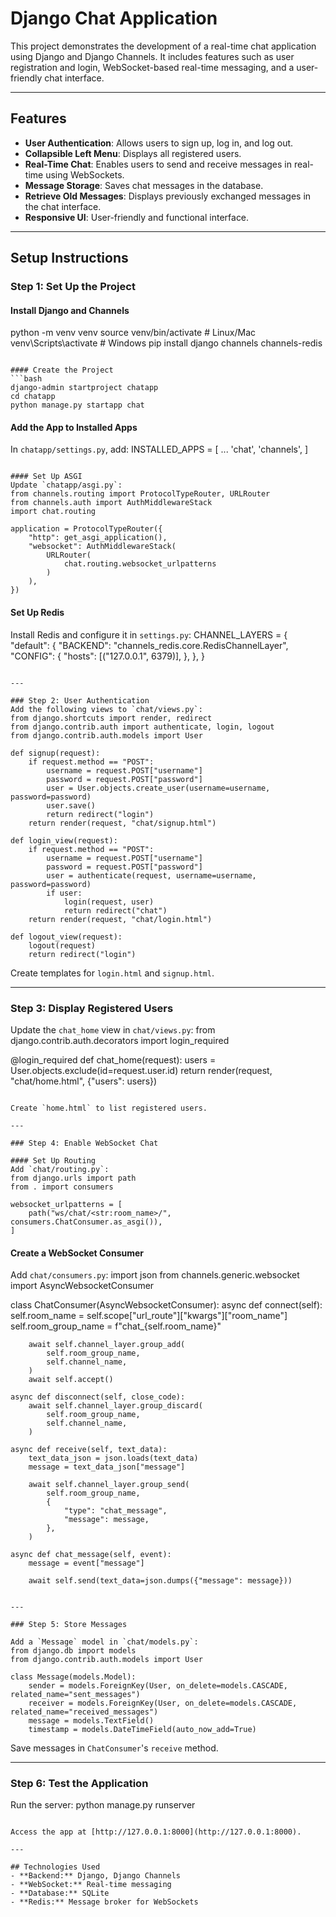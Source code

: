 # Django Chat Application

This project demonstrates the development of a real-time chat application using Django and Django Channels. It includes features such as user registration and login, WebSocket-based real-time messaging, and a user-friendly chat interface.

---

## Features
- **User Authentication**: Allows users to sign up, log in, and log out.
- **Collapsible Left Menu**: Displays all registered users.
- **Real-Time Chat**: Enables users to send and receive messages in real-time using WebSockets.
- **Message Storage**: Saves chat messages in the database.
- **Retrieve Old Messages**: Displays previously exchanged messages in the chat interface.
- **Responsive UI**: User-friendly and functional interface.

---

## Setup Instructions

### Step 1: Set Up the Project

#### Install Django and Channels
python -m venv venv
source venv/bin/activate  # Linux/Mac
venv\Scripts\activate   # Windows
pip install django channels channels-redis
```

#### Create the Project
```bash
django-admin startproject chatapp
cd chatapp
python manage.py startapp chat
```

#### Add the App to Installed Apps
In `chatapp/settings.py`, add:
INSTALLED_APPS = [
    ...
    'chat',
    'channels',
]
```

#### Set Up ASGI
Update `chatapp/asgi.py`:
from channels.routing import ProtocolTypeRouter, URLRouter
from channels.auth import AuthMiddlewareStack
import chat.routing

application = ProtocolTypeRouter({
    "http": get_asgi_application(),
    "websocket": AuthMiddlewareStack(
        URLRouter(
            chat.routing.websocket_urlpatterns
        )
    ),
})
```

#### Set Up Redis
Install Redis and configure it in `settings.py`:
CHANNEL_LAYERS = {
    "default": {
        "BACKEND": "channels_redis.core.RedisChannelLayer",
        "CONFIG": {
            "hosts": [("127.0.0.1", 6379)],
        },
    },
}
```

---

### Step 2: User Authentication
Add the following views to `chat/views.py`:
from django.shortcuts import render, redirect
from django.contrib.auth import authenticate, login, logout
from django.contrib.auth.models import User

def signup(request):
    if request.method == "POST":
        username = request.POST["username"]
        password = request.POST["password"]
        user = User.objects.create_user(username=username, password=password)
        user.save()
        return redirect("login")
    return render(request, "chat/signup.html")

def login_view(request):
    if request.method == "POST":
        username = request.POST["username"]
        password = request.POST["password"]
        user = authenticate(request, username=username, password=password)
        if user:
            login(request, user)
            return redirect("chat")
    return render(request, "chat/login.html")

def logout_view(request):
    logout(request)
    return redirect("login")
```

Create templates for `login.html` and `signup.html`.

---

### Step 3: Display Registered Users
Update the `chat_home` view in `chat/views.py`:
from django.contrib.auth.decorators import login_required

@login_required
def chat_home(request):
    users = User.objects.exclude(id=request.user.id)
    return render(request, "chat/home.html", {"users": users})
```

Create `home.html` to list registered users.

---

### Step 4: Enable WebSocket Chat

#### Set Up Routing
Add `chat/routing.py`:
from django.urls import path
from . import consumers

websocket_urlpatterns = [
    path("ws/chat/<str:room_name>/", consumers.ChatConsumer.as_asgi()),
]
```

#### Create a WebSocket Consumer
Add `chat/consumers.py`:
import json
from channels.generic.websocket import AsyncWebsocketConsumer

class ChatConsumer(AsyncWebsocketConsumer):
    async def connect(self):
        self.room_name = self.scope["url_route"]["kwargs"]["room_name"]
        self.room_group_name = f"chat_{self.room_name}"

        await self.channel_layer.group_add(
            self.room_group_name,
            self.channel_name,
        )
        await self.accept()

    async def disconnect(self, close_code):
        await self.channel_layer.group_discard(
            self.room_group_name,
            self.channel_name,
        )

    async def receive(self, text_data):
        text_data_json = json.loads(text_data)
        message = text_data_json["message"]

        await self.channel_layer.group_send(
            self.room_group_name,
            {
                "type": "chat_message",
                "message": message,
            },
        )

    async def chat_message(self, event):
        message = event["message"]

        await self.send(text_data=json.dumps({"message": message}))
```

---

### Step 5: Store Messages

Add a `Message` model in `chat/models.py`:
from django.db import models
from django.contrib.auth.models import User

class Message(models.Model):
    sender = models.ForeignKey(User, on_delete=models.CASCADE, related_name="sent_messages")
    receiver = models.ForeignKey(User, on_delete=models.CASCADE, related_name="received_messages")
    message = models.TextField()
    timestamp = models.DateTimeField(auto_now_add=True)
```

Save messages in `ChatConsumer`'s `receive` method.

---

### Step 6: Test the Application

Run the server:
python manage.py runserver
```

Access the app at [http://127.0.0.1:8000](http://127.0.0.1:8000).

---

## Technologies Used
- **Backend:** Django, Django Channels
- **WebSocket:** Real-time messaging
- **Database:** SQLite
- **Redis:** Message broker for WebSockets






